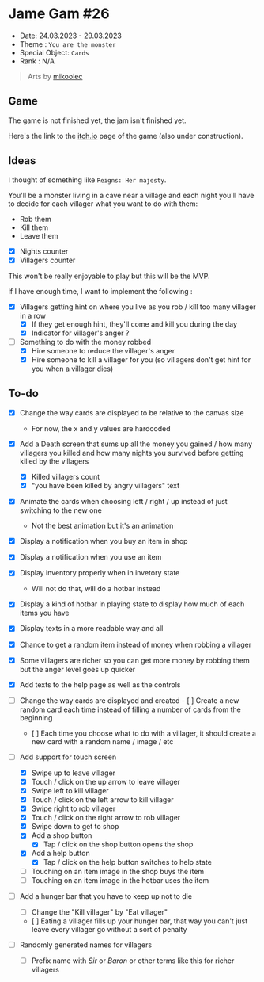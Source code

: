 # Jame Gam #26

- Date: 24.03.2023 - 29.03.2023
- Theme : `You are the monster`
- Special Object: `Cards`
- Rank : N/A

> Arts by [mikoolec](https://mikoolec.itch.io/)


## Game

The game is not finished yet, the jam isn't finished yet.

Here's the link to the [itch.io](https://laendrun.itch.io/jame-gam-26) page of the game (also under construction).

## Ideas

I thought of something like `Reigns: Her majesty`.

You'll be a monster living in a cave near a village and each night you'll have to decide for each villager what you want to do with them:

- Rob them
- Kill them
- Leave them 

- [x] Nights counter
- [x] Villagers counter

This won't be really enjoyable to play but this will be the MVP.

If I have enough time, I want to implement the following :

- [x] Villagers getting hint on where you live as you rob / kill too many villager in a row
	- [x] If they get enough hint, they'll come and kill you during the day
	- [x] Indicator for villager's anger ?
- [ ] Something to do with the money robbed
	- [x] Hire someone to reduce the villager's anger
	- [x] Hire someone to kill a villager for you (so villagers don't get hint for you when a villager dies)

## To-do

- [x] Change the way cards are displayed to be relative to the canvas size
	- For now, the x and y values are hardcoded
- [x] Add a Death screen that sums up all the money you gained / how many villagers you killed and how many nights you survived before getting killed by the villagers
	- [x] Killed villagers count
	- [x] "you have been killed by angry villagers" text
- [x] Animate the cards when choosing left / right / up instead of just switching to the new one
	- Not the best animation but it's an animation
- [x] Display a notification when you buy an item in shop
- [x] Display a notification when you use an item
- [x] Display inventory properly when in invetory state
	- Will not do that, will do a hotbar instead
- [x] Display a kind of hotbar in playing state to display how much of each items you have
- [x] Display texts in a more readable way and all
- [x] Chance to get a random item instead of money when robbing a villager
- [x] Some villagers are richer so you can get more money by robbing them but the anger level goes up quicker
- [x] Add texts to the help page as well as the controls

- [ ] Change the way cards are displayed and created
	- [ ] Create a new random card each time instead of filling a number of cards from the beginning
	- [ ] Each time you choose what to do with a villager, it should create a new card with a random name / image / etc

- [ ] Add support for touch screen
	- [x] Swipe up to leave villager
	- [x] Touch / click on the up arrow to leave villager
	- [x] Swipe left to kill villager
	- [x] Touch / click on the left arrow to kill villager
	- [x] Swipe right to rob villager
	- [x] Touch / click on the right arrow to rob villager
	- [x] Swipe down to get to shop
	- [x] Add a shop button
		- [x] Tap / click on the shop button opens the shop
	- [x] Add a help button
		- [x] Tap / click on the help button switches to help state
	- [ ] Touching on an item image in the shop buys the item
	- [ ] Touching on an item image in the hotbar uses the item
- [ ] Add a hunger bar that you have to keep up not to die
	- [ ] Change the "Kill villager" by "Eat villager"
	- [ ] Eating a villager fills up your hunger bar, that way you can't just leave every villager go without a sort of penalty
- [ ] Randomly generated names for villagers
	- [ ] Prefix name with *Sir* or *Baron* or other terms like this for richer villagers